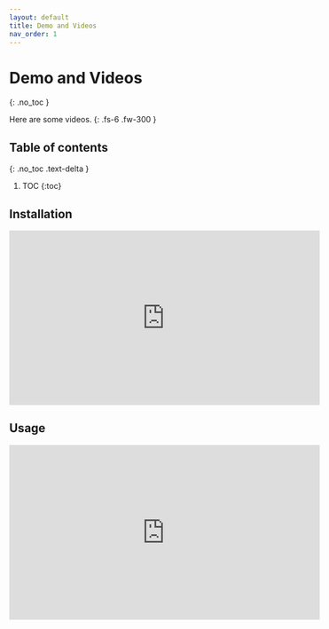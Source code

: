 ```yaml
---
layout: default
title: Demo and Videos
nav_order: 1
---
```


# Demo and Videos
{: .no_toc }

Here are some videos.
{: .fs-6 .fw-300 }

## Table of contents
{: .no_toc .text-delta }

1. TOC
{:toc}


## Installation 
<iframe width="560" height="315" src="https://www.youtube.com/embed/ZZQUnZs9p4s" title="YouTube video player" frameborder="0" allow="accelerometer; autoplay; clipboard-write; encrypted-media; gyroscope; picture-in-picture" allowfullscreen></iframe>

## Usage
<iframe width="560" height="315" src="https://www.youtube.com/embed/vSkb0kDacjs" title="YouTube video player" frameborder="0" allow="accelerometer; autoplay; clipboard-write; encrypted-media; gyroscope; picture-in-picture" allowfullscreen></iframe> 